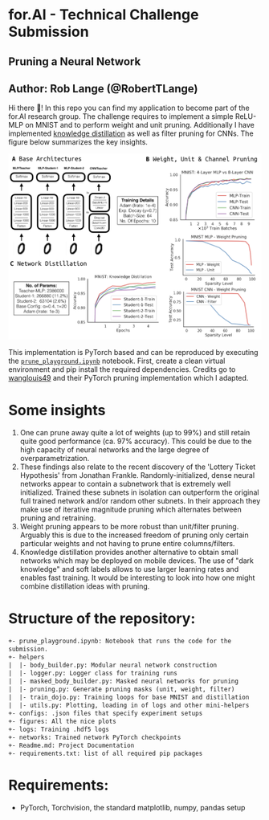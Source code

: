 # for.AI - Technical Challenge Submission
## Pruning a Neural Network
## Author: Rob Lange (@RobertTLange)

Hi there :hugs:! In this repo you can find my application to become part of the for.AI research group. The challenge requires to implement a simple ReLU-MLP on MNIST and to perform weight and unit pruning. Additionally I have implemented [knowledge distillation](https://arxiv.org/abs/1503.02531) as well as filter pruning for CNNs. The figure below summarizes the key insights.

![](figures/overview_viz.png)

This implementation is PyTorch based and can be reproduced by executing the [`prune_playground.ipynb`](prune_playground.ipynb) notebook. First, create a clean virtual environment and pip install the required dependencies. Credits go to [wanglouis49](https://github.com/wanglouis49/pytorch-weights_pruning) and their PyTorch pruning implementation which I adapted.


# Some insights

1. One can prune away quite a lot of weights (up to 99%) and still retain quite good performance (ca. 97% accuracy). This could be due to the high capacity of neural networks and the large degree of overparametrization.
2. These findings also relate to the recent discovery of the 'Lottery Ticket Hypothesis' from Jonathan Frankle. Randomly-initialized, dense neural networks appear to contain a subnetwork that is extremely well initialized. Trained these subnets in isolation can outperform the original full trained network and/or random other subnets. In their approach they make use of iterative magnitude pruning which alternates between pruning and retraining.
3. Weight pruning appears to be more robust than unit/filter pruning. Arguably this is due to the increased freedom of pruning only certain particular weights and not having to prune entire columns/filters.
4. Knowledge distillation provides another alternative to obtain small networks which may be deployed on mobile devices. The use of "dark knowledge" and soft labels allows to use larger learning rates and enables fast training. It would be interesting to look into how one might combine distillation ideas with pruning.

# Structure of the repository:

```
+- prune_playground.ipynb: Notebook that runs the code for the submission.
+- helpers
|  |- body_builder.py: Modular neural network construction
|  |- logger.py: Logger class for training runs
|  |- masked_body_builder.py: Masked neural networks for pruning
|  |- pruning.py: Generate pruning masks (unit, weight, filter)
|  |- train_dojo.py: Training loops for base MNIST and distillation
|  |- utils.py: Plotting, loading in of logs and other mini-helpers
+- configs: .json files that specify experiment setups
+- figures: All the nice plots
+- logs: Training .hdf5 logs
+- networks: Trained network PyTorch checkpoints
+- Readme.md: Project Documentation
+- requirements.txt: list of all required pip packages
```

# Requirements:

* PyTorch, Torchvision, the standard matplotlib, numpy, pandas setup

